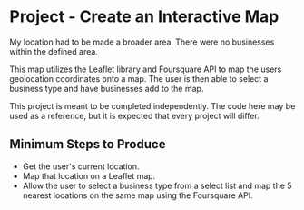 # Project - Create an Interactive Map

My location had to be made a broader area.  There were no businesses within the defined area.

This map utilizes the Leaflet library and Foursquare API to map the users geolocation coordinates onto a map. The user is then able to select a business type and have businesses add to the map.  

This project is meant to be completed independently. The code here may be used as a reference, but it is expected that every project will differ.

## Minimum Steps to Produce
* Get the user's current location.  
* Map that location on a Leaflet map.  
* Allow the user to select a business type from a select list and map the 5 nearest locations on the same map using the Foursquare API.
